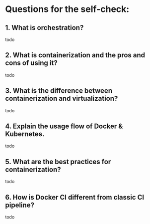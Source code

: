 # Questions for the self-check:

## 1. What is orchestration?
todo

## 2. What is containerization and the pros and cons of using it?
todo

## 3. What is the difference between containerization and virtualization?
todo

## 4. Explain the usage flow of Docker & Kubernetes.
todo

## 5. What are the best practices for containerization?
todo

## 6. How is Docker CI different from classic CI pipeline?
todo